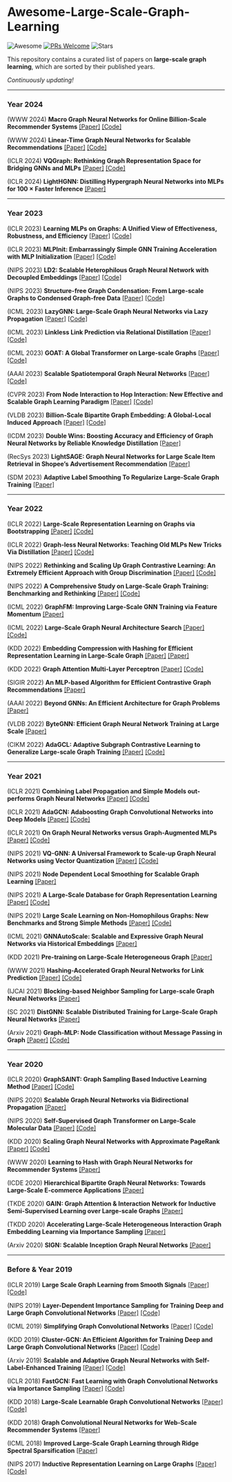 # Awesome-Large-Scale-Graph-Learning
![Awesome](https://cdn.rawgit.com/sindresorhus/awesome/d7305f38d29fed78fa85652e3a63e154dd8e8829/media/badge.svg)
[![PRs Welcome](https://img.shields.io/badge/PRs-welcome-yellow.svg)](https://github.com/YuanchenBei/Awesome-Large-Scale-Graph-Learning) 
![Stars](https://img.shields.io/github/stars/YuanchenBei/Awesome-Large-Scale-Graph-Learning?color=green)

This repository contains a curated list of papers on **large-scale graph learning**, which are sorted by their published years.

*Continuously updating!*

-----
### Year 2024
(WWW 2024) **Macro Graph Neural Networks for Online Billion-Scale Recommender Systems** [[Paper]](https://arxiv.org/pdf/2401.14939.pdf) [[Code]](https://github.com/YuanchenBei/MacGNN)

(WWW 2024) **Linear-Time Graph Neural Networks for Scalable Recommendations** [[Paper]](https://arxiv.org/pdf/2402.13973.pdf) [[Code]](https://github.com/QwQ2000/TheWebConf24-LTGNN-PyTorch)

(ICLR 2024) **VQGraph: Rethinking Graph Representation Space for Bridging GNNs and MLPs** [[Paper]](https://openreview.net/pdf?id=h6Tz85BqRI) [[Code]](https://github.com/YangLing0818/VQGraph)

(ICLR 2024) **LightHGNN: Distilling Hypergraph Neural Networks into MLPs for 100 × Faster Inference** [[Paper]](https://arxiv.org/pdf/2402.04296.pdf)

-----
### Year 2023
(ICLR 2023) **Learning MLPs on Graphs: A Unified View of Effectiveness, Robustness, and Efficiency** [[Paper]](https://openreview.net/pdf?id=Cs3r5KLdoj) [[Code]](https://github.com/meettyj/NOSMOG)

(ICLR 2023) **MLPInit: Embarrassingly Simple GNN Training Acceleration with MLP Initialization** [[Paper]](https://openreview.net/pdf?id=P8YIphWNEGO) [[Code]](https://github.com/snap-research/MLPInit-for-GNNs)

(NIPS 2023) **LD2: Scalable Heterophilous Graph Neural Network with Decoupled Embeddings** [[Paper]](https://openreview.net/pdf?id=7zkFc9TGKz) [[Code]](https://github.com/gdmnl/LD2)

(NIPS 2023) **Structure-free Graph Condensation: From Large-scale Graphs to Condensed Graph-free Data** [[Paper]](https://openreview.net/pdf?id=XkcufOcgUc) [[Code]](https://github.com/Amanda-Zheng/SFGC)

(ICML 2023) **LazyGNN: Large-Scale Graph Neural Networks via Lazy Propagation** [[Paper]](https://openreview.net/pdf?id=P98vAWoj5W) [[Code]](https://github.com/RXPHD/Lazy_GNN)

(ICML 2023) **Linkless Link Prediction via Relational Distillation** [[Paper]](https://proceedings.mlr.press/v202/guo23f/guo23f.pdf) [[Code]](https://github.com/snap-research/linkless-link-prediction/)

(ICML 2023) **GOAT: A Global Transformer on Large-scale Graphs** [[Paper]](https://proceedings.mlr.press/v202/kong23a/kong23a.pdf) [[Code]](https://github.com/devnkong/GOAT)

(AAAI 2023) **Scalable Spatiotemporal Graph Neural Networks** [[Paper]](https://ojs.aaai.org/index.php/AAAI/article/download/25880/25652) [[Code]](https://github.com/Graph-Machine-Learning-Group/sgp)

(CVPR 2023) **From Node Interaction to Hop Interaction: New Effective and Scalable Graph Learning Paradigm** [[Paper]](https://openaccess.thecvf.com/content/CVPR2023/papers/Chen_From_Node_Interaction_To_Hop_Interaction_New_Effective_and_Scalable_CVPR_2023_paper.pdf) [[Code]](https://github.com/JC-202/HopGNN)

(VLDB 2023) **Billion-Scale Bipartite Graph Embedding: A Global-Local Induced Approach** [[Paper]](https://www.vldb.org/pvldb/vol17/p175-xu.pdf) [[Code]](https://github.com/iBoom2333/AnchorGNN)

(ICDM 2023) **Double Wins: Boosting Accuracy and Efficiency of Graph Neural Networks by Reliable Knowledge Distillation** [[Paper]](https://ieeexplore.ieee.org/stamp/stamp.jsp?tp=&arnumber=10415671) 

(RecSys 2023) **LightSAGE: Graph Neural Networks for Large Scale Item Retrieval in Shopee’s Advertisement Recommendation** [[Paper]](https://arxiv.org/pdf/2310.19394.pdf)

(SDM 2023) **Adaptive Label Smoothing To Regularize Large-Scale Graph Training** [[Paper]](https://epubs.siam.org/doi/pdf/10.1137/1.9781611977653.ch7)

-----
### Year 2022
(ICLR 2022) **Large-Scale Representation Learning on Graphs via Bootstrapping** [[Paper]](https://openreview.net/pdf?id=0UXT6PpRpW) [[Code]](https://github.com/nerdslab/bgrl)

(ICLR 2022) **Graph-less Neural Networks: Teaching Old MLPs New Tricks Via Distillation** [[Paper]](https://openreview.net/pdf?id=4p6_5HBWPCw) [[Code]](https://github.com/snap-research/graphless-neural-networks)

(NIPS 2022) **Rethinking and Scaling Up Graph Contrastive Learning: An Extremely Efficient Approach with Group Discrimination** [[Paper]](https://proceedings.neurips.cc/paper_files/paper/2022/file/46027e3de0db3617a911f1a647def3bf-Paper-Conference.pdf) [[Code]](https://github.com/zyzisastudyreallyhardguy/Graph-Group-Discrimination)

(NIPS 2022) **A Comprehensive Study on Large-Scale Graph Training: Benchmarking and Rethinking** [[Paper]](https://proceedings.neurips.cc/paper_files/paper/2022/file/23ee05bf1f4ade71c0f8f5ca722df601-Paper-Datasets_and_Benchmarks.pdf) [[Code]](https://github.com/VITA-Group/Large_Scale_GCN_Benchmarking)

(ICML 2022) **GraphFM: Improving Large-Scale GNN Training via Feature Momentum** [[Paper]](https://proceedings.mlr.press/v162/yu22g/yu22g.pdf)

(ICML 2022) **Large-Scale Graph Neural Architecture Search** [[Paper]](https://proceedings.mlr.press/v162/guan22d/guan22d.pdf) [[Code]](https://github.com/THUMNLab/GAUSS)

(KDD 2022) **Embedding Compression with Hashing for Efficient Representation Learning in Large-Scale Graph** [[Paper]](https://arxiv.org/pdf/2208.05648.pdf) [[Paper]](https://arxiv.org/pdf/2208.05648.pdf)

(KDD 2022) **Graph Attention Multi-Layer Perceptron** [[Paper]](https://arxiv.org/pdf/2206.04355.pdf) [[Code]](https://github.com/PKU-DAIR/GAMLP)

(SIGIR 2022) **An MLP-based Algorithm for Efficient Contrastive Graph Recommendations** [[Paper]](https://eprints.gla.ac.uk/269020/1/269020.pdf)

(AAAI 2022) **Beyond GNNs: An Efficient Architecture for Graph Problems** [[Paper]](https://ojs.aaai.org/index.php/AAAI/article/download/20548/20307)

(VLDB 2022) **ByteGNN: Efficient Graph Neural Network Training at Large Scale** [[Paper]](https://www.vldb.org/pvldb/https://www.vldb.org/pvldb/vol15/p1228-zheng.pdf)

(CIKM 2022) **AdaGCL: Adaptive Subgraph Contrastive Learning to Generalize Large-scale Graph Training** [[Paper]](http://dl-acm-org-s.webvpn.zju.edu.cn:8001/doi/pdf/10.1145/3511808.3557228) [[Code]](https://github.com/YL-wang/CIKM_AdaGCL/)

-----
### Year 2021
(ICLR 2021) **Combining Label Propagation and Simple Models out-performs Graph Neural Networks** [[Paper]](https://openreview.net/pdf?id=8E1-f3VhX1o) [[Code]](https://github.com/CUAI/CorrectAndSmooth)

(ICLR 2021) **AdaGCN: Adaboosting Graph Convolutional Networks into Deep Models** [[Paper]](https://openreview.net/pdf?id=QkRbdiiEjM) [[Code]](https://github.com/datake/AdaGCN)

(ICLR 2021) **On Graph Neural Networks versus Graph-Augmented MLPs** [[Paper]](https://openreview.net/pdf?id=tiqI7w64JG2) [[Code]](https://github.com/leichen2018/GNN_vs_GAMLP)

(NIPS 2021) **VQ-GNN: A Universal Framework to Scale-up Graph Neural Networks using Vector Quantization** [[Paper]](https://proceedings.neurips.cc/paper_files/paper/2021/file/3569df159ec477451530c4455b2a9e86-Paper.pdf) [[Code]](https://github.com/devnkong/VQ-GNN)

(NIPS 2021) **Node Dependent Local Smoothing for Scalable Graph Learning** [[Paper]](https://proceedings.neurips.cc/paper_files/paper/2021/file/a9eb812238f753132652ae09963a05e9-Paper.pdf) 

(NIPS 2021) **A Large-Scale Database for Graph Representation Learning** [[Paper]](https://openreview.net/pdf?id=1xDTDk3XPW) [[Code]](https://www.mal-net.org/)

(NIPS 2021) **Large Scale Learning on Non-Homophilous Graphs: New Benchmarks and Strong Simple Methods** [[Paper]](https://proceedings.neurips.cc/paper_files/paper/2021/file/ae816a80e4c1c56caa2eb4e1819cbb2f-Paper.pdf) [[Code]](https://github.com/CUAI/Non-Homophily-Large-Scale)

(ICML 2021) **GNNAutoScale: Scalable and Expressive Graph Neural Networks via Historical Embeddings** [[Paper]](https://proceedings.mlr.press/v139/fey21a/fey21a.pdf)

(KDD 2021) **Pre-training on Large-Scale Heterogeneous Graph** [[Paper]](https://dl.acm.org/doi/abs/10.1145/3447548.3467396)

(WWW 2021) **Hashing-Accelerated Graph Neural Networks for Link Prediction** [[Paper]](https://arxiv.org/pdf/2105.14280.pdf) [[Code]](https://github.com/williamweiwu/williamweiwu.github.io/tree/master/Graph_Network%20Embedding/HashGNN)

(IJCAI 2021) **Blocking-based Neighbor Sampling for Large-scale Graph Neural Networks** [[Paper]](https://cs.nju.edu.cn/lwj/paper/IJCAI21_BNS.pdf)

(SC 2021) **DistGNN: Scalable Distributed Training for Large-Scale Graph Neural Networks** [[Paper]](https://arxiv.org/pdf/2104.06700.pdf) 

(Arxiv 2021) **Graph-MLP: Node Classification without Message Passing in Graph** [[Paper]](https://arxiv.org/pdf/2106.04051.pdf) [[Code]](https://github.com/yanghu819/Graph-MLP)

-----
### Year 2020
(ICLR 2020) **GraphSAINT: Graph Sampling Based Inductive Learning Method** [[Paper]](https://openreview.net/pdf?id=BJe8pkHFwS) [[Code]](https://github.com/GraphSAINT/GraphSAINT)

(NIPS 2020) **Scalable Graph Neural Networks via Bidirectional Propagation** [[Paper]](https://proceedings.neurips.cc/paper/2020/file/a7789ef88d599b8df86bbee632b2994d-Paper.pdf)

(NIPS 2020) **Self-Supervised Graph Transformer on Large-Scale Molecular Data** [[Paper]](https://proceedings.neurips.cc/paper/2020/file/94aef38441efa3380a3bed3faf1f9d5d-Paper.pdf) [[Code]](https://github.com/tencent-ailab/grover)

(KDD 2020) **Scaling Graph Neural Networks with Approximate PageRank** [[Paper]](https://dl.acm.org/doi/pdf/10.1145/3394486.3403296) [[Code]](https://github.com/TUM-DAML/pprgo_pytorch)

(WWW 2020) **Learning to Hash with Graph Neural Networks for Recommender Systems** [[Paper]](https://arxiv.org/pdf/2003.01917.pdf)

(ICDE 2020) **Hierarchical Bipartite Graph Neural Networks: Towards Large-Scale E-commerce Applications** [[Paper]](https://drive.google.com/file/d/1KfnuTkQdPb6HKaJQaF5nmEpav08Em8lj/view)

(TKDE 2020) **GAIN: Graph Attention & Interaction Network for Inductive Semi-Supervised Learning over Large-scale Graphs** [[Paper]](https://arxiv.org/pdf/2011.01393.pdf)

(TKDD 2020) **Accelerating Large-Scale Heterogeneous Interaction Graph Embedding Learning via Importance Sampling** [[Paper]](https://ink.library.smu.edu.sg/cgi/viewcontent.cgi?article=6890&context=sis_research)

(Arxiv 2020) **SIGN: Scalable Inception Graph Neural Networks** [[Paper]](https://arxiv.org/pdf/2004.11198.pdf)

-----
### Before & Year 2019

(ICLR 2019) **Large Scale Graph Learning from Smooth Signals** [[Paper]](https://arxiv.org/pdf/1710.05654.pdf) [[Code]](https://epfl-lts2.github.io/gspbox-html/doc/demos/gsp_demo_learn_graph_large.html)

(NIPS 2019) **Layer-Dependent Importance Sampling for Training Deep and Large Graph Convolutional Networks** [[Paper]](https://proceedings.neurips.cc/paper/2019/file/91ba4a4478a66bee9812b0804b6f9d1b-Paper.pdf) [[Code]](https://github.com/acbull/LADIES)

(ICML 2019) **Simplifying Graph Convolutional Networks** [[Paper]](https://proceedings.mlr.press/v97/wu19e/wu19e.pdf) [[Code]](https://github.com/Tiiiger/SGC)

(KDD 2019) **Cluster-GCN: An Efficient Algorithm for Training Deep and Large Graph Convolutional Networks** [[Paper]](https://dl.acm.org/doi/pdf/10.1145/3292500.3330925) [[Code]](https://github.com/benedekrozemberczki/ClusterGCN)

(Arxiv 2019) **Scalable and Adaptive Graph Neural Networks with Self-Label-Enhanced Training** [[Paper]](https://arxiv.org/pdf/2104.09376.pdf) [[Code]](https://github.com/skepsun/SAGN_with_SLE)

(ICLR 2018) **FastGCN: Fast Learning with Graph Convolutional Networks via Importance Sampling** [[Paper]](https://openreview.net/pdf?id=rytstxWAW) [[Code]](https://github.com/matenure/FastGCN)

(KDD 2018) **Large-Scale Learnable Graph Convolutional Networks** [[Paper]](https://dl.acm.org/doi/pdf/10.1145/3219819.3219947) [[Code]](https://github.com/divelab/lgcn/)

(KDD 2018) **Graph Convolutional Neural Networks for Web-Scale Recommender Systems** [[Paper]](https://dl.acm.org/doi/abs/10.1145/3219819.3219890)

(ICML 2018) **Improved Large-Scale Graph Learning through Ridge Spectral Sparsification** [[Paper]](https://proceedings.mlr.press/v80/calandriello18a/calandriello18a.pdf)

(NIPS 2017) **Inductive Representation Learning on Large Graphs** [[Paper]](https://proceedings.neurips.cc/paper/2017/file/5dd9db5e033da9c6fb5ba83c7a7ebea9-Paper.pdf) [[Code]](https://github.com/williamleif/GraphSAGE)
